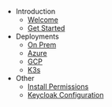 - Introduction
  - [Welcome](/introduction/welcome.md "Shakudo Docs")
  - [Get Started](/introduction/get-started.md "Shakudo Docs")
- Deployments
  - [On Prem](deployments/on-prem-docs.md "Shakudo Docs - On Prem Deployment")
  - [Azure](deployments/azure-docs.md "Shakudo Docs - Azure Deployment")
  - [GCP](deployments/gcp-docs.md "Shakudo Docs - GCP Deployment")
  - [K3s](deployments/k3s-docs.md "Shakudo Docs - K3s Deployment")
- Other
  - [Install Permissions](other/shakudo-install-perm.md "Shakudo Docs - Install Permissions")
  - [Keycloak Configuration](other/shakudo-keycloak-guide.md "Shakudo Docs - Keycloack Configuration")